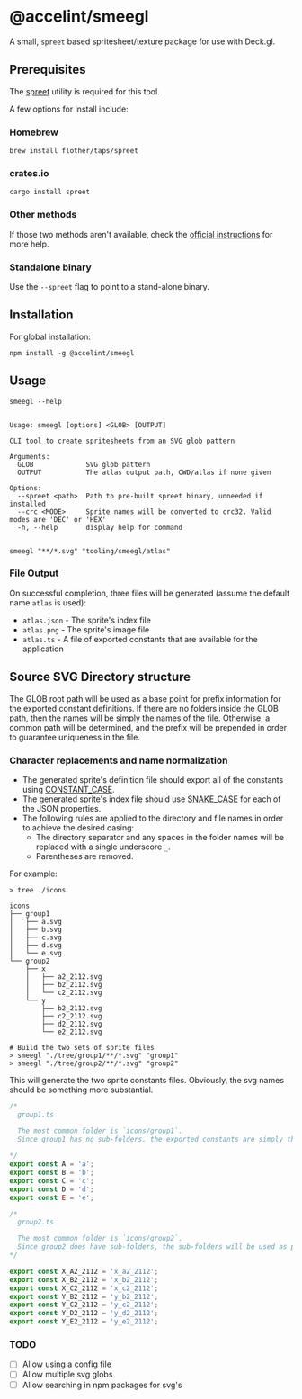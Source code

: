 # @accelint/smeegl

A small, `spreet` based spritesheet/texture package for use with Deck.gl.

## Prerequisites

The [spreet](https://github.com/flother/spreet?tab=readme-ov-file#installation) utility is required for this tool.

A few options for install include:

### Homebrew

```shell
brew install flother/taps/spreet
```

### crates.io

```shell
cargo install spreet
```

### Other methods

If those two methods aren't available, check the [official instructions](https://github.com/flother/spreet?tab=readme-ov-file#installation) for more help.

### Standalone binary

Use the `--spreet` flag to point to a stand-alone binary.

## Installation

For global installation:

```shell
npm install -g @accelint/smeegl
```

## Usage

```shell
smeegl --help


Usage: smeegl [options] <GLOB> [OUTPUT]

CLI tool to create spritesheets from an SVG glob pattern

Arguments:
  GLOB             SVG glob pattern
  OUTPUT           The atlas output path, CWD/atlas if none given

Options:
  --spreet <path>  Path to pre-built spreet binary, unneeded if installed
  --crc <MODE>     Sprite names will be converted to crc32. Valid modes are 'DEC' or 'HEX'
  -h, --help       display help for command


smeegl "**/*.svg" "tooling/smeegl/atlas"
```

### File Output

On successful completion, three files will be generated (assume the default name `atlas` is used):

* `atlas.json` - The sprite's index file
* `atlas.png` - The sprite's image file
* `atlas.ts` - A file of exported constants that are available for the application

## Source SVG Directory structure

The GLOB root path will be used as a base point for prefix information for the exported constant definitions. If there are no folders inside the GLOB path, then the names will be simply the names of the file. Otherwise, a common path will be determined, and the prefix will be prepended in order to guarantee uniqueness in the file.  

### Character replacements and name normalization

* The generated sprite's definition file should export all of the constants using [CONSTANT_CASE](https://stringcase.org/cases/constant/).
* The generated sprite's index file should use [SNAKE_CASE](https://stringcase.org/cases/snake/) for each of the JSON properties.
* The following rules are applied to the directory and file names in order to achieve the desired casing:
  * The directory separator and any spaces in the folder names will be replaced with a single underscore `_`.
  * Parentheses are removed.

For example:

```shell
> tree ./icons

icons
├── group1
│   ├── a.svg
│   ├── b.svg
│   ├── c.svg
│   ├── d.svg
│   └── e.svg
└── group2
    ├── x
    │   ├── a2_2112.svg
    │   ├── b2_2112.svg
    │   └── c2_2112.svg
    └── y
        ├── b2_2112.svg
        ├── c2_2112.svg
        ├── d2_2112.svg
        └── e2_2112.svg

# Build the two sets of sprite files
> smeegl "./tree/group1/**/*.svg" "group1"
> smeegl "./tree/group2/**/*.svg" "group2"
```

This will generate the two sprite constants files.  Obviously, the svg names should be something more substantial.

```ts
/*
  group1.ts

  The most common folder is `icons/group1`.
  Since group1 has no sub-folders. the exported constants are simply the filename roots.
  
*/
export const A = 'a';
export const B = 'b';
export const C = 'c';
export const D = 'd';
export const E = 'e';
```

```ts
/*
  group2.ts

  The most common folder is `icons/group2`.
  Since group2 does have sub-folders, the sub-folders will be used as part of the file prefix. 
*/

export const X_A2_2112 = 'x_a2_2112';
export const X_B2_2112 = 'x_b2_2112';
export const X_C2_2112 = 'x_c2_2112';
export const Y_B2_2112 = 'y_b2_2112';
export const Y_C2_2112 = 'y_c2_2112';
export const Y_D2_2112 = 'y_d2_2112';
export const Y_E2_2112 = 'y_e2_2112';
```

### TODO

* [ ] Allow using a config file
* [ ] Allow multiple svg globs
* [ ] Allow searching in npm packages for svg's
